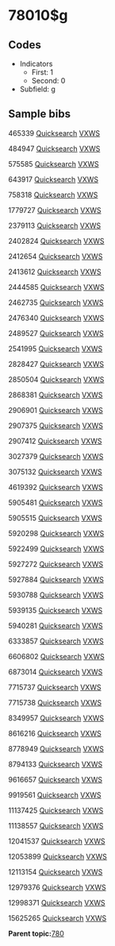 # 78010$g

## Codes

-   Indicators
    -   First: 1
    -   Second: 0
-   Subfield: g

## Sample bibs

465339 [Quicksearch](https://search.library.yale.edu/catalog/465339) [VXWS](http://prodorbis.library.yale.edu:7014/vxws/GetHoldingsService?bibId=465339)

484947 [Quicksearch](https://search.library.yale.edu/catalog/484947) [VXWS](http://prodorbis.library.yale.edu:7014/vxws/GetHoldingsService?bibId=484947)

575585 [Quicksearch](https://search.library.yale.edu/catalog/575585) [VXWS](http://prodorbis.library.yale.edu:7014/vxws/GetHoldingsService?bibId=575585)

643917 [Quicksearch](https://search.library.yale.edu/catalog/643917) [VXWS](http://prodorbis.library.yale.edu:7014/vxws/GetHoldingsService?bibId=643917)

758318 [Quicksearch](https://search.library.yale.edu/catalog/758318) [VXWS](http://prodorbis.library.yale.edu:7014/vxws/GetHoldingsService?bibId=758318)

1779727 [Quicksearch](https://search.library.yale.edu/catalog/1779727) [VXWS](http://prodorbis.library.yale.edu:7014/vxws/GetHoldingsService?bibId=1779727)

2379113 [Quicksearch](https://search.library.yale.edu/catalog/2379113) [VXWS](http://prodorbis.library.yale.edu:7014/vxws/GetHoldingsService?bibId=2379113)

2402824 [Quicksearch](https://search.library.yale.edu/catalog/2402824) [VXWS](http://prodorbis.library.yale.edu:7014/vxws/GetHoldingsService?bibId=2402824)

2412654 [Quicksearch](https://search.library.yale.edu/catalog/2412654) [VXWS](http://prodorbis.library.yale.edu:7014/vxws/GetHoldingsService?bibId=2412654)

2413612 [Quicksearch](https://search.library.yale.edu/catalog/2413612) [VXWS](http://prodorbis.library.yale.edu:7014/vxws/GetHoldingsService?bibId=2413612)

2444585 [Quicksearch](https://search.library.yale.edu/catalog/2444585) [VXWS](http://prodorbis.library.yale.edu:7014/vxws/GetHoldingsService?bibId=2444585)

2462735 [Quicksearch](https://search.library.yale.edu/catalog/2462735) [VXWS](http://prodorbis.library.yale.edu:7014/vxws/GetHoldingsService?bibId=2462735)

2476340 [Quicksearch](https://search.library.yale.edu/catalog/2476340) [VXWS](http://prodorbis.library.yale.edu:7014/vxws/GetHoldingsService?bibId=2476340)

2489527 [Quicksearch](https://search.library.yale.edu/catalog/2489527) [VXWS](http://prodorbis.library.yale.edu:7014/vxws/GetHoldingsService?bibId=2489527)

2541995 [Quicksearch](https://search.library.yale.edu/catalog/2541995) [VXWS](http://prodorbis.library.yale.edu:7014/vxws/GetHoldingsService?bibId=2541995)

2828427 [Quicksearch](https://search.library.yale.edu/catalog/2828427) [VXWS](http://prodorbis.library.yale.edu:7014/vxws/GetHoldingsService?bibId=2828427)

2850504 [Quicksearch](https://search.library.yale.edu/catalog/2850504) [VXWS](http://prodorbis.library.yale.edu:7014/vxws/GetHoldingsService?bibId=2850504)

2868381 [Quicksearch](https://search.library.yale.edu/catalog/2868381) [VXWS](http://prodorbis.library.yale.edu:7014/vxws/GetHoldingsService?bibId=2868381)

2906901 [Quicksearch](https://search.library.yale.edu/catalog/2906901) [VXWS](http://prodorbis.library.yale.edu:7014/vxws/GetHoldingsService?bibId=2906901)

2907375 [Quicksearch](https://search.library.yale.edu/catalog/2907375) [VXWS](http://prodorbis.library.yale.edu:7014/vxws/GetHoldingsService?bibId=2907375)

2907412 [Quicksearch](https://search.library.yale.edu/catalog/2907412) [VXWS](http://prodorbis.library.yale.edu:7014/vxws/GetHoldingsService?bibId=2907412)

3027379 [Quicksearch](https://search.library.yale.edu/catalog/3027379) [VXWS](http://prodorbis.library.yale.edu:7014/vxws/GetHoldingsService?bibId=3027379)

3075132 [Quicksearch](https://search.library.yale.edu/catalog/3075132) [VXWS](http://prodorbis.library.yale.edu:7014/vxws/GetHoldingsService?bibId=3075132)

4619392 [Quicksearch](https://search.library.yale.edu/catalog/4619392) [VXWS](http://prodorbis.library.yale.edu:7014/vxws/GetHoldingsService?bibId=4619392)

5905481 [Quicksearch](https://search.library.yale.edu/catalog/5905481) [VXWS](http://prodorbis.library.yale.edu:7014/vxws/GetHoldingsService?bibId=5905481)

5905515 [Quicksearch](https://search.library.yale.edu/catalog/5905515) [VXWS](http://prodorbis.library.yale.edu:7014/vxws/GetHoldingsService?bibId=5905515)

5920298 [Quicksearch](https://search.library.yale.edu/catalog/5920298) [VXWS](http://prodorbis.library.yale.edu:7014/vxws/GetHoldingsService?bibId=5920298)

5922499 [Quicksearch](https://search.library.yale.edu/catalog/5922499) [VXWS](http://prodorbis.library.yale.edu:7014/vxws/GetHoldingsService?bibId=5922499)

5927272 [Quicksearch](https://search.library.yale.edu/catalog/5927272) [VXWS](http://prodorbis.library.yale.edu:7014/vxws/GetHoldingsService?bibId=5927272)

5927884 [Quicksearch](https://search.library.yale.edu/catalog/5927884) [VXWS](http://prodorbis.library.yale.edu:7014/vxws/GetHoldingsService?bibId=5927884)

5930788 [Quicksearch](https://search.library.yale.edu/catalog/5930788) [VXWS](http://prodorbis.library.yale.edu:7014/vxws/GetHoldingsService?bibId=5930788)

5939135 [Quicksearch](https://search.library.yale.edu/catalog/5939135) [VXWS](http://prodorbis.library.yale.edu:7014/vxws/GetHoldingsService?bibId=5939135)

5940281 [Quicksearch](https://search.library.yale.edu/catalog/5940281) [VXWS](http://prodorbis.library.yale.edu:7014/vxws/GetHoldingsService?bibId=5940281)

6333857 [Quicksearch](https://search.library.yale.edu/catalog/6333857) [VXWS](http://prodorbis.library.yale.edu:7014/vxws/GetHoldingsService?bibId=6333857)

6606802 [Quicksearch](https://search.library.yale.edu/catalog/6606802) [VXWS](http://prodorbis.library.yale.edu:7014/vxws/GetHoldingsService?bibId=6606802)

6873014 [Quicksearch](https://search.library.yale.edu/catalog/6873014) [VXWS](http://prodorbis.library.yale.edu:7014/vxws/GetHoldingsService?bibId=6873014)

7715737 [Quicksearch](https://search.library.yale.edu/catalog/7715737) [VXWS](http://prodorbis.library.yale.edu:7014/vxws/GetHoldingsService?bibId=7715737)

7715738 [Quicksearch](https://search.library.yale.edu/catalog/7715738) [VXWS](http://prodorbis.library.yale.edu:7014/vxws/GetHoldingsService?bibId=7715738)

8349957 [Quicksearch](https://search.library.yale.edu/catalog/8349957) [VXWS](http://prodorbis.library.yale.edu:7014/vxws/GetHoldingsService?bibId=8349957)

8616216 [Quicksearch](https://search.library.yale.edu/catalog/8616216) [VXWS](http://prodorbis.library.yale.edu:7014/vxws/GetHoldingsService?bibId=8616216)

8778949 [Quicksearch](https://search.library.yale.edu/catalog/8778949) [VXWS](http://prodorbis.library.yale.edu:7014/vxws/GetHoldingsService?bibId=8778949)

8794133 [Quicksearch](https://search.library.yale.edu/catalog/8794133) [VXWS](http://prodorbis.library.yale.edu:7014/vxws/GetHoldingsService?bibId=8794133)

9616657 [Quicksearch](https://search.library.yale.edu/catalog/9616657) [VXWS](http://prodorbis.library.yale.edu:7014/vxws/GetHoldingsService?bibId=9616657)

9919561 [Quicksearch](https://search.library.yale.edu/catalog/9919561) [VXWS](http://prodorbis.library.yale.edu:7014/vxws/GetHoldingsService?bibId=9919561)

11137425 [Quicksearch](https://search.library.yale.edu/catalog/11137425) [VXWS](http://prodorbis.library.yale.edu:7014/vxws/GetHoldingsService?bibId=11137425)

11138557 [Quicksearch](https://search.library.yale.edu/catalog/11138557) [VXWS](http://prodorbis.library.yale.edu:7014/vxws/GetHoldingsService?bibId=11138557)

12041537 [Quicksearch](https://search.library.yale.edu/catalog/12041537) [VXWS](http://prodorbis.library.yale.edu:7014/vxws/GetHoldingsService?bibId=12041537)

12053899 [Quicksearch](https://search.library.yale.edu/catalog/12053899) [VXWS](http://prodorbis.library.yale.edu:7014/vxws/GetHoldingsService?bibId=12053899)

12113154 [Quicksearch](https://search.library.yale.edu/catalog/12113154) [VXWS](http://prodorbis.library.yale.edu:7014/vxws/GetHoldingsService?bibId=12113154)

12979376 [Quicksearch](https://search.library.yale.edu/catalog/12979376) [VXWS](http://prodorbis.library.yale.edu:7014/vxws/GetHoldingsService?bibId=12979376)

12998371 [Quicksearch](https://search.library.yale.edu/catalog/12998371) [VXWS](http://prodorbis.library.yale.edu:7014/vxws/GetHoldingsService?bibId=12998371)

15625265 [Quicksearch](https://search.library.yale.edu/catalog/15625265) [VXWS](http://prodorbis.library.yale.edu:7014/vxws/GetHoldingsService?bibId=15625265)

**Parent topic:**[780](../../tags/780/780.md)

